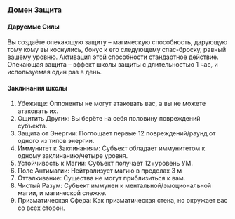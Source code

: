 ### Домен Защита
####  Даруемые Силы
Вы создаёте опекающую защиту – магическую способность, дарующую тому кому вы коснулись, бонус к его следующему спас-броску, равный вашему уровню. Активация этой способности стандартное действие. Опекающая защита – эффект школы защиты с длительностью 1 час, и используемая один раз в день.
#### Заклинания школы
1. Убежище: Оппоненты не могут атаковать вас, а вы не можете атаковать их.
2. Ощитить Других: Вы берёте на себя половину повреждений субъекта.
3. Защита от Энергии: Поглощает первые 12 повреждений/раунд от одного из типов энергии.
4. Иммунитет к Заклинаниям: Субъект обладает иммунитетом к одному заклинанию/четыре уровня.
5. Устойчивость к Магии: Субъект получает 12+уровень УМ.
6. Поле Антимагии: Нейтрализует магию в пределах 3 м
7. Отталкивание: Существа не могут приблизиться к вам.
8. Чистый Разум: Субъект иммунен к ментальной/эмоциональной магии, и магической слежке.
9. Призматическая Сфера: Как призматическая стена, но окружает вас со всех сторон.